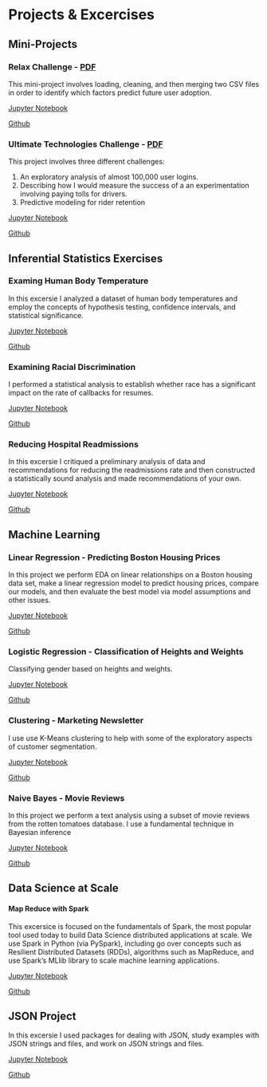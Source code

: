 # Projects & Excercises

## Mini-Projects

### Relax Challenge - [PDF](https://github.com/nolanadams1230/Mini_Projects_and_Exercises/blob/master/Mini-Project%20-%20Relax%20Challenge/relax_data_science_challenge.pdf)
This mini-project involves loading, cleaning, and then merging two CSV files in order to identify which factors predict future user adoption.

[Jupyter Notebook](http://nbviewer.jupyter.org/github/nolanadams1230/Mini_Projects_and_Exercises/blob/master/Mini-Project%20-%20Relax%20Challenge/Relax%20Challenge.ipynb)

[Github](https://github.com/nolanadams1230/Mini_Projects_and_Exercises/blob/master/Mini-Project%20-%20Relax%20Challenge/Relax%20Challenge.ipynb)

### Ultimate Technologies Challenge - [PDF](https://github.com/nolanadams1230/Mini_Projects_and_Exercises/blob/master/Mini-Project%20-%20Ultimate%20Technologies/ultimate_data_science_challenge.pdf)
This project involves three different challenges:
1. An exploratory analysis of almost 100,000 user logins.
2. Describing how I would measure the success of a an experimentation involving paying tolls for drivers.
3. Predictive modeling for rider retention

[Jupyter Notebook](http://nbviewer.jupyter.org/github/nolanadams1230/Mini_Projects_and_Exercises/blob/master/Mini-Project%20-%20Ultimate%20Technologies/Ultimate%20Challenge.ipynb)

[Github](https://github.com/nolanadams1230/Mini_Projects_and_Exercises/blob/master/Mini-Project%20-%20Ultimate%20Technologies/Ultimate%20Challenge.ipynb)

## Inferential Statistics Exercises

### Examing Human Body Temperature
In this excersie I analyzed a dataset of human body temperatures and employ the concepts of hypothesis testing, confidence intervals, and statistical significance.

[Jupyter Notebook](http://nbviewer.jupyter.org/github/nolanadams1230/Mini_Projects_and_Exercises/blob/master/Statistics%20-%20Body%20Temperature/Statistical%20Inference%20-%20Body%20Temperature.ipynb)

[Github](https://github.com/nolanadams1230/Mini_Projects_and_Exercises/blob/master/Statistics%20-%20Body%20Temperature/Statistical%20Inference%20-%20Body%20Temperature.ipynb)

### Examining Racial Discrimination
I performed a statistical analysis to establish whether race has a significant impact on the rate of callbacks for resumes.

[Jupyter Notebook](http://nbviewer.jupyter.org/github/nolanadams1230/Mini_Projects_and_Exercises/blob/master/Statistics%20-%20Racial%20Discrimination/Examining%20Racial%20Discrimination%20in%20the%20US%20Job%20Market.ipynb)

[Github](https://github.com/nolanadams1230/Mini_Projects_and_Exercises/blob/master/Statistics%20-%20Racial%20Discrimination/Examining%20Racial%20Discrimination%20in%20the%20US%20Job%20Market.ipynb)

### Reducing Hospital Readmissions
In this excersie I critiqued a preliminary analysis of data and recommendations for reducing the readmissions rate and then constructed a statistically sound analysis and made recommendations of your own.

[Jupyter Notebook](http://nbviewer.jupyter.org/github/nolanadams1230/Mini_Projects_and_Exercises/blob/master/Statistics%20-%20Hospital%20Readmission%20Rates/Hospital%20Readmissions%20Data%20Analysis.ipynb)

[Github](https://github.com/nolanadams1230/Mini_Projects_and_Exercises/blob/master/Statistics%20-%20Hospital%20Readmission%20Rates/Hospital%20Readmissions%20Data%20Analysis.ipynb)

## Machine Learning

### Linear Regression - Predicting Boston Housing Prices
In this project we perform EDA on linear relationships on a Boston housing data set, make a linear regression model to predict housing prices, compare our models, and then evaluate the best model via model assumptions and other issues.

[Jupyter Notebook](http://nbviewer.jupyter.org/github/nolanadams1230/Mini_Projects_and_Exercises/blob/master/Linear%20Regression%20-%20Boston%20Housing%20Market/Boston_Housing_Linear_Regression.ipynb)

[Github](https://github.com/nolanadams1230/Mini_Projects_and_Exercises/blob/master/Linear%20Regression%20-%20Boston%20Housing%20Market/Boston_Housing_Linear_Regression.ipynb)

### Logistic Regression - Classification of Heights and Weights
Classifying gender based on heights and weights.

[Jupyter Notebook](http://nbviewer.jupyter.org/github/nolanadams1230/Mini_Projects_and_Exercises/blob/master/Logistic%20Regression%20-%20Heights%20and%20Weights/Mini_Project_Logistic_Regression.ipynb)

[Github](https://github.com/nolanadams1230/Mini_Projects_and_Exercises/blob/master/Logistic%20Regression%20-%20Heights%20and%20Weights/Mini_Project_Logistic_Regression.ipynb)

### Clustering - Marketing Newsletter
I use use K-Means clustering to help with some of the exploratory aspects of customer segmentation.

[Jupyter Notebook](http://nbviewer.jupyter.org/github/nolanadams1230/Mini_Projects_and_Exercises/blob/master/Clustering%20-%20Marketing%20Newsletter/Mini_Project_Clustering.ipynb)

[Github](https://github.com/nolanadams1230/Mini_Projects_and_Exercises/blob/master/Clustering%20-%20Marketing%20Newsletter/Mini_Project_Clustering.ipynb)

### Naive Bayes - Movie Reviews
In this project we perform a text analysis using a subset of movie reviews from the rotten tomatoes database. I use a fundamental technique in Bayesian inference

[Jupyter Notebook](http://nbviewer.jupyter.org/github/nolanadams1230/Mini_Projects_and_Exercises/blob/master/Naive%20Bayes%20-%20Movie%20Reviews/Mini_Project_Naive_Bayes.ipynb)

[Github](https://github.com/nolanadams1230/Mini_Projects_and_Exercises/blob/master/Naive%20Bayes%20-%20Movie%20Reviews/Mini_Project_Naive_Bayes.ipynb)

## Data Science at Scale

#### Map Reduce with Spark
This excersice is focused on the fundamentals of Spark, the most popular tool used today to build Data Science distributed applications at scale. We use Spark in Python (via PySpark), including go over concepts such as Resilient Distributed Datasets (RDDs), algorithms such as MapReduce, and use Spark’s MLlib library to scale machine learning applications.

[Jupyter Notebook](http://nbviewer.jupyter.org/github/nolanadams1230/Mini_Projects_and_Exercises/blob/master/Data%20Science%20at%20Scale%20-%20Map%20Reduce%20with%20Spark/MapReduce%20using%20SPARK.ipynb)

[Github](https://github.com/nolanadams1230/Mini_Projects_and_Exercises/blob/master/Data%20Science%20at%20Scale%20-%20Map%20Reduce%20with%20Spark/MapReduce%20using%20SPARK.ipynb)


## JSON Project
In this excersie I used packages for dealing with JSON, study examples with JSON strings and files, and work on JSON strings and files.

[Jupyter Notebook](http://nbviewer.jupyter.org/github/nolanadams1230/Mini_Projects_and_Exercises/blob/master/JSON%20Based%20Data%20Exercise/JSON%20Excersice.ipynb)

[Github](https://github.com/nolanadams1230/Mini_Projects_and_Exercises/blob/master/JSON%20Based%20Data%20Exercise/JSON%20Excersice.ipynb)

